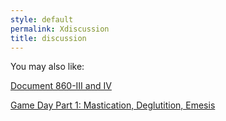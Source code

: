 ```yaml
---
style: default
permalink: Xdiscussion
title: discussion
---
```

You may also like:

[Document 860-III and IV](http://scp-wiki.net/document-860-iii-and-iv)

[Game Day Part 1: Mastication, Deglutition, Emesis](http://scp-wiki.net/game-day-1-dr-mause)
